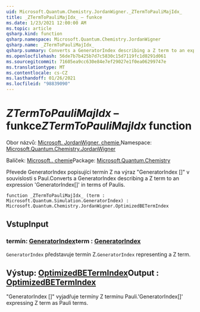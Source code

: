 ```yaml
---
uid: Microsoft.Quantum.Chemistry.JordanWigner._ZTermToPauliMajIdx_
title: _ZTermToPauliMajIdx_ – funkce
ms.date: 1/23/2021 12:00:00 AM
ms.topic: article
qsharp.kind: function
qsharp.namespace: Microsoft.Quantum.Chemistry.JordanWigner
qsharp.name: _ZTermToPauliMajIdx_
qsharp.summary: Converts a GeneratorIndex describing a Z term to an expression 'GeneratorIndex[]' in terms of Paulis.
ms.openlocfilehash: 56de7b7b425b7d7c5830c15d7119fc1d0291d061
ms.sourcegitcommit: 71605ea9cc630e84e7ef29027e1f0ea06299747e
ms.translationtype: MT
ms.contentlocale: cs-CZ
ms.lasthandoff: 01/26/2021
ms.locfileid: "98839090"
---
```

# <a name="_ztermtopaulimajidx_-function"></a><span data-ttu-id="9ab03-102">_ZTermToPauliMajIdx_ – funkce</span><span class="sxs-lookup"><span data-stu-id="9ab03-102">_ZTermToPauliMajIdx_ function</span></span>

<span data-ttu-id="9ab03-103">Obor názvů: [Microsoft. JordanWigner. chemie.](xref:Microsoft.Quantum.Chemistry.JordanWigner)</span><span class="sxs-lookup"><span data-stu-id="9ab03-103">Namespace: [Microsoft.Quantum.Chemistry.JordanWigner](xref:Microsoft.Quantum.Chemistry.JordanWigner)</span></span>

<span data-ttu-id="9ab03-104">Balíček: [Microsoft.. chemie](https://nuget.org/packages/Microsoft.Quantum.Chemistry)</span><span class="sxs-lookup"><span data-stu-id="9ab03-104">Package: [Microsoft.Quantum.Chemistry](https://nuget.org/packages/Microsoft.Quantum.Chemistry)</span></span>


<span data-ttu-id="9ab03-105">Převede GeneratorIndex popisující termín Z na výraz "GeneratorIndex []" v souvislosti s Paul.</span><span class="sxs-lookup"><span data-stu-id="9ab03-105">Converts a GeneratorIndex describing a Z term to an expression 'GeneratorIndex[]' in terms of Paulis.</span></span>

```qsharp
function _ZTermToPauliMajIdx_ (term : Microsoft.Quantum.Simulation.GeneratorIndex) : Microsoft.Quantum.Chemistry.JordanWigner.OptimizedBETermIndex
```


## <a name="input"></a><span data-ttu-id="9ab03-106">Vstup</span><span class="sxs-lookup"><span data-stu-id="9ab03-106">Input</span></span>

### <a name="term--generatorindex"></a><span data-ttu-id="9ab03-107">termín: [GeneratorIndex](xref:Microsoft.Quantum.Simulation.GeneratorIndex)</span><span class="sxs-lookup"><span data-stu-id="9ab03-107">term : [GeneratorIndex](xref:Microsoft.Quantum.Simulation.GeneratorIndex)</span></span>

<span data-ttu-id="9ab03-108">`GeneratorIndex` představuje termín Z.</span><span class="sxs-lookup"><span data-stu-id="9ab03-108">`GeneratorIndex` representing a Z term.</span></span>



## <a name="output--optimizedbetermindex"></a><span data-ttu-id="9ab03-109">Výstup: [OptimizedBETermIndex](xref:Microsoft.Quantum.Chemistry.JordanWigner.OptimizedBETermIndex)</span><span class="sxs-lookup"><span data-stu-id="9ab03-109">Output : [OptimizedBETermIndex](xref:Microsoft.Quantum.Chemistry.JordanWigner.OptimizedBETermIndex)</span></span>

<span data-ttu-id="9ab03-110">"GeneratorIndex []" vyjadřuje termíny Z termínu Pauli.</span><span class="sxs-lookup"><span data-stu-id="9ab03-110">'GeneratorIndex[]' expressing Z term as Pauli terms.</span></span>